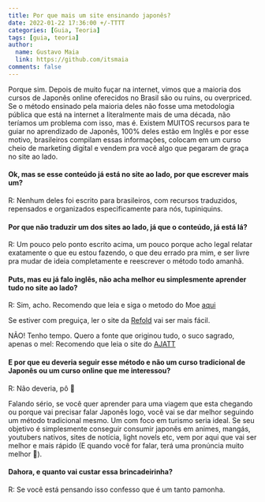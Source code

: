 ```yaml
---
title: Por que mais um site ensinando japonês?
date: 2022-01-22 17:36:00 +/-TTTT
categories: [Guia, Teoria]
tags: [guia, teoria]
author:
  name: Gustavo Maia
  link: https://github.com/itsmaia
comments: false
---
```


Porque sim. Depois de muito fuçar na internet, vimos que a maioria dos cursos de Japonês online oferecidos no Brasil são ou ruins, ou overpriced. Se o método ensinado pela maioria deles não fosse uma metodologia pública que está na internet a literalmente mais de uma década, não teríamos um problema com isso, mas é. Existem MUITOS recursos para te guiar no aprendizado de Japonês, 100% deles estão em Inglês e por esse motivo, brasileiros compilam essas informações, colocam em um curso cheio de marketing digital e vendem pra você algo que pegaram de graça no site ao lado.
  
#### Ok, mas se esse conteúdo já está no site ao lado, por que escrever   mais um?
  
R: Nenhum deles foi escrito para brasileiros, com recursos   traduzidos, repensados e organizados especificamente para nós,   tupiniquins.
  
#### Por que não traduzir um dos sites ao lado, já que o conteúdo, já está lá?
  
R: Um pouco pelo ponto escrito acima, um pouco porque acho legal   relatar exatamente o que eu estou fazendo, o que deu errado pra   mim, e ser livre pra mudar de ideia completamente e reescrever o   método todo amanhã.
  
#### Puts, mas eu já falo inglês, não acha melhor eu simplesmente aprender tudo no site ao lado?
  
R: Sim, acho. Recomendo que leia e siga o metodo do Moe [aqui](https://learnjapanese.moe/guide/)
     
Se estiver com preguiça, ler o site da [Refold](https://refold.la/) vai ser mais fácil.

NÃO! Tenho tempo. Quero a fonte que originou tudo, o suco sagrado, apenas o mel: Recomendo que leia o site do [AJATT](http://www.alljapaneseallthetime.com/blog/all-japanese-all-the-time-ajatt-how-to-learn-japanese-on-your-own-having-fun-and-to-fluency/)
  
#### E por que eu deveria seguir esse método e não um curso tradicional de Japonês ou um curso online que me interessou?
  
R: Não deveria, pô 🥳
  
Falando sério, se você quer aprender para uma viagem que esta chegando ou porque vai precisar falar Japonês logo, você vai se dar melhor seguindo um método tradicional mesmo. Um com foco em turismo seria ideal. Se seu objetivo é simplesmente conseguir consumir japonês em animes, mangás, youtubers nativos, sites de notícia, light novels etc, vem por aqui que vai ser melhor e mais rápido (E quando você for falar, terá uma pronúncia muito melhor 🤫).
  
#### Dahora, e quanto vai custar essa brincadeirinha?
  
R: Se você está pensando isso confesso que é um tanto pamonha.